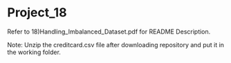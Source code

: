 # Project_18
Refer to 18)Handling_Imbalanced_Dataset.pdf for README Description.


Note: Unzip the creditcard.csv file after downloading repository and put it in the working folder.
